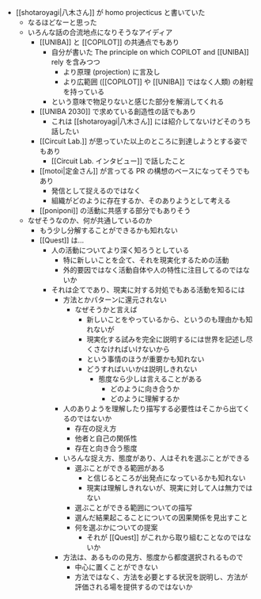 - [[shotaroyagi|八木さん]] が homo projecticus と書いていた
	- なるほどなーと思った
	- いろんな話の合流地点になりそうなアイディア
		- [[UNIBA]] と [[COPILOT]] の共通点でもあり
			- 自分が書いた The principle on which COPILOT and [[UNIBA]] rely を含みつつ
				- より原理 (projection) に言及し
				- より広範囲 ([[COPILOT]] や [[UNIBA]] ではなく人類) の射程を持っている
			- という意味で物足りないと感じた部分を解消してくれる
		- [[UNIBA 2030]] で求めている創造性の話でもあり
			- これは [[shotaroyagi|八木さん]] には紹介してないけどそのうち話したい
		- [[Circuit Lab.]] が思っていた以上のところに到達しようとする姿でもあり
			- [[Circuit Lab. インタビュー]] で話したこと
		- [[motoi|定金さん]] が言ってる PR の構想のベースになってそうでもあり
			- 発信として捉えるのではなく
			- 組織がどのように存在するか、そのありようとして考える
		- [[poniponi]] の活動に共感する部分でもありそう
	- なぜそうなのか、何が共通しているのか
		- もう少し分解することができるかも知れない
		- [[Quest]] は…
			- 人の活動についてより深く知ろうとしている
				- 特に新しいことを企て、それを現実化するための活動
				- 外的要因ではなく活動自体や人の特性に注目してるのではないか
			- それは企てであり、現実に対する対処でもある活動を知るには
				- 方法とかパターンに還元されない
					- なぜそうかと言えば
						- 新しいことをやっているから、というのも理由かも知れないが
						- 現実化する試みを完全に説明するには世界を記述し尽くさなければいけないから
						- という事情のほうが重要かも知れない
						- どうすればいいかは説明しきれない
							- 態度なら少しは言えることがある
								- どのように向き合うか
								- どのように理解するか
				- 人のありようを理解したり描写する必要性はそこから出てくるのではないか
					- 存在の捉え方
					- 他者と自己の関係性
					- 存在と向き合う態度
				- いろんな捉え方、態度があり、人はそれを選ぶことができる
					- 選ぶことができる範囲がある
						- と信じるところが出発点になっているかも知れない
						- 現実は理解しきれないが、現実に対して人は無力ではない
					- 選ぶことができる範囲についての描写
					- 選んだ結果起こることについての因果関係を見出すこと
					- 何を選ぶかについての提案
						- それが [[Quest]] がこれから取り組むことなのではないか
				- 方法は、あるものの見方、態度から都度選択されるもので
					- 中心に置くことができない
					- 方法ではなく、方法を必要とする状況を説明し、方法が評価される場を提供するのではないか